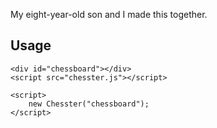 My eight-year-old son and I made this together.

## Usage

    <div id="chessboard"></div>
    <script src="chesster.js"></script>

    <script>
        new Chesster("chessboard");
    </script>

